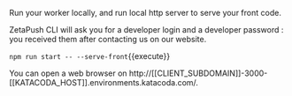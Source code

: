 Run your worker locally, and run local http server to serve your front code.

ZetaPush CLI will ask you for a developer login and a developer password : you received them after contacting us on our website.

`npm run start -- --serve-front`{{execute}}

You can open a web browser on http://[[CLIENT_SUBDOMAIN]]-3000-[[KATACODA_HOST]].environments.katacoda.com/.